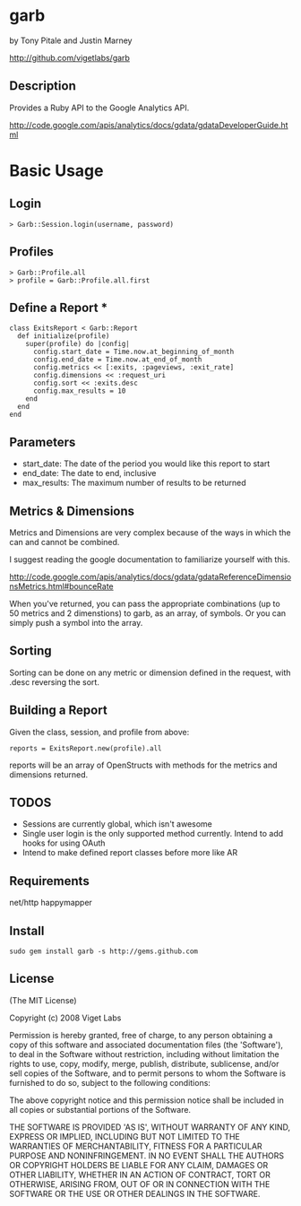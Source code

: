 garb
====

  by Tony Pitale and Justin Marney

  http://github.com/vigetlabs/garb

Description
-----------

  Provides a Ruby API to the Google Analytics API.

  http://code.google.com/apis/analytics/docs/gdata/gdataDeveloperGuide.html

Basic Usage
===========

Login
-----
  
    > Garb::Session.login(username, password)

Profiles
--------

    > Garb::Profile.all
    > profile = Garb::Profile.all.first

Define a Report *
-----------------

    class ExitsReport < Garb::Report
      def initialize(profile)
        super(profile) do |config|
          config.start_date = Time.now.at_beginning_of_month
          config.end_date = Time.now.at_end_of_month
          config.metrics << [:exits, :pageviews, :exit_rate]
          config.dimensions << :request_uri
          config.sort << :exits.desc
          config.max_results = 10
        end
      end
    end
    
Parameters
----------

  * start_date: The date of the period you would like this report to start
  * end_date: The date to end, inclusive
  * max_results: The maximum number of results to be returned

Metrics & Dimensions
--------------------

  Metrics and Dimensions are very complex because of the ways in which the can and cannot be combined.

  I suggest reading the google documentation to familiarize yourself with this.

  http://code.google.com/apis/analytics/docs/gdata/gdataReferenceDimensionsMetrics.html#bounceRate

  When you've returned, you can pass the appropriate combinations (up to 50 metrics and 2 dimenstions)
  to garb, as an array, of symbols. Or you can simply push a symbol into the array.

Sorting
-------

  Sorting can be done on any metric or dimension defined in the request, with .desc reversing the sort.
  
Building a Report
-----------------

  Given the class, session, and profile from above:

    reports = ExitsReport.new(profile).all

  reports will be an array of OpenStructs with methods for the metrics and dimensions returned.

TODOS
-----

  * Sessions are currently global, which isn't awesome
  * Single user login is the only supported method currently.
    Intend to add hooks for using OAuth
  * Intend to make defined report classes before more like AR

Requirements
------------

  net/http
  happymapper

Install
-------

    sudo gem install garb -s http://gems.github.com

License
-------

  (The MIT License)

  Copyright (c) 2008 Viget Labs

  Permission is hereby granted, free of charge, to any person obtaining
  a copy of this software and associated documentation files (the
  'Software'), to deal in the Software without restriction, including
  without limitation the rights to use, copy, modify, merge, publish,
  distribute, sublicense, and/or sell copies of the Software, and to
  permit persons to whom the Software is furnished to do so, subject to
  the following conditions:

  The above copyright notice and this permission notice shall be
  included in all copies or substantial portions of the Software.

  THE SOFTWARE IS PROVIDED 'AS IS', WITHOUT WARRANTY OF ANY KIND,
  EXPRESS OR IMPLIED, INCLUDING BUT NOT LIMITED TO THE WARRANTIES OF
  MERCHANTABILITY, FITNESS FOR A PARTICULAR PURPOSE AND NONINFRINGEMENT.
  IN NO EVENT SHALL THE AUTHORS OR COPYRIGHT HOLDERS BE LIABLE FOR ANY
  CLAIM, DAMAGES OR OTHER LIABILITY, WHETHER IN AN ACTION OF CONTRACT,
  TORT OR OTHERWISE, ARISING FROM, OUT OF OR IN CONNECTION WITH THE
  SOFTWARE OR THE USE OR OTHER DEALINGS IN THE SOFTWARE.
